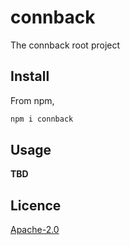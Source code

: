 # connback

The connback root project

## Install

From npm,

```sh
npm i connback
```

## Usage

__TBD__

## Licence

[Apache-2.0](LICENSE)
